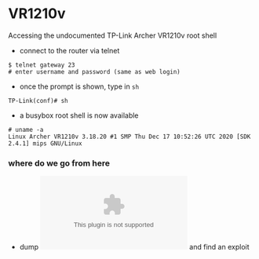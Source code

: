 # VR1210v
 Accessing the undocumented TP-Link Archer VR1210v root shell 


* connect to the router via telnet  
```
$ telnet gateway 23
# enter username and password (same as web login)
```
* once the prompt is shown, type in `sh`  
```
TP-Link(conf)# sh
```
* a busybox root shell is now available
```
# uname -a
Linux Archer VR1210v 3.18.20 #1 SMP Thu Dec 17 10:52:26 UTC 2020 [SDK 2.4.1] mips GNU/Linux

```

### where do we go from here

* dump ![/bin/cli](cli.bin) and find an exploit
